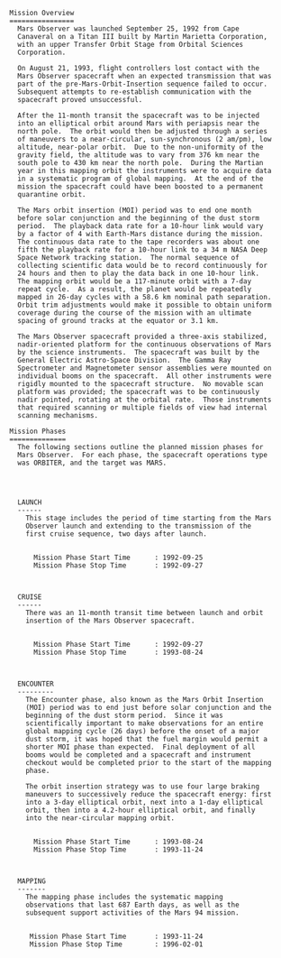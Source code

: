 
 
 
    Mission Overview
    ================
      Mars Observer was launched September 25, 1992 from Cape
      Canaveral on a Titan III built by Martin Marietta Corporation,
      with an upper Transfer Orbit Stage from Orbital Sciences
      Corporation.
 
      On August 21, 1993, flight controllers lost contact with the
      Mars Observer spacecraft when an expected transmission that was
      part of the pre-Mars-Orbit-Insertion sequence failed to occur.
      Subsequent attempts to re-establish communication with the
      spacecraft proved unsuccessful.
 
      After the 11-month transit the spacecraft was to be injected
      into an elliptical orbit around Mars with periapsis near the
      north pole.  The orbit would then be adjusted through a series
      of maneuvers to a near-circular, sun-synchronous (2 am/pm), low
      altitude, near-polar orbit.  Due to the non-uniformity of the
      gravity field, the altitude was to vary from 376 km near the
      south pole to 430 km near the north pole.  During the Martian
      year in this mapping orbit the instruments were to acquire data
      in a systematic program of global mapping.  At the end of the
      mission the spacecraft could have been boosted to a permanent
      quarantine orbit.
 
      The Mars orbit insertion (MOI) period was to end one month
      before solar conjunction and the beginning of the dust storm
      period.  The playback data rate for a 10-hour link would vary
      by a factor of 4 with Earth-Mars distance during the mission.
      The continuous data rate to the tape recorders was about one
      fifth the playback rate for a 10-hour link to a 34 m NASA Deep
      Space Network tracking station.  The normal sequence of
      collecting scientific data would be to record continuously for
      24 hours and then to play the data back in one 10-hour link.
      The mapping orbit would be a 117-minute orbit with a 7-day
      repeat cycle.  As a result, the planet would be repeatedly
      mapped in 26-day cycles with a 58.6 km nominal path separation.
      Orbit trim adjustments would make it possible to obtain uniform
      coverage during the course of the mission with an ultimate
      spacing of ground tracks at the equator or 3.1 km.
 
      The Mars Observer spacecraft provided a three-axis stabilized,
      nadir-oriented platform for the continuous observations of Mars
      by the science instruments.  The spacecraft was built by the
      General Electric Astro-Space Division.  The Gamma Ray
      Spectrometer and Magnetometer sensor assemblies were mounted on
      individual booms on the spacecraft.  All other instruments were
      rigidly mounted to the spacecraft structure.  No movable scan
      platform was provided; the spacecraft was to be continuously
      nadir pointed, rotating at the orbital rate.  Those instruments
      that required scanning or multiple fields of view had internal
      scanning mechanisms.
 
    Mission Phases
    ==============
      The following sections outline the planned mission phases for
      Mars Observer.  For each phase, the spacecraft operations type
      was ORBITER, and the target was MARS.
 
 
 
 
      LAUNCH
      ------
        This stage includes the period of time starting from the Mars
        Observer launch and extending to the transmission of the
        first cruise sequence, two days after launch.
 
 
          Mission Phase Start Time      : 1992-09-25
          Mission Phase Stop Time       : 1992-09-27
 
 
 
      CRUISE
      ------
        There was an 11-month transit time between launch and orbit
        insertion of the Mars Observer spacecraft.
 
 
          Mission Phase Start Time      : 1992-09-27
          Mission Phase Stop Time       : 1993-08-24
 
 
 
      ENCOUNTER
      ---------
        The Encounter phase, also known as the Mars Orbit Insertion
        (MOI) period was to end just before solar conjunction and the
        beginning of the dust storm period.  Since it was
        scientifically important to make observations for an entire
        global mapping cycle (26 days) before the onset of a major
        dust storm, it was hoped that the fuel margin would permit a
        shorter MOI phase than expected.  Final deployment of all
        booms would be completed and a spacecraft and instrument
        checkout would be completed prior to the start of the mapping
        phase.
 
        The orbit insertion strategy was to use four large braking
        maneuvers to successively reduce the spacecraft energy: first
        into a 3-day elliptical orbit, next into a 1-day elliptical
        orbit, then into a 4.2-hour elliptical orbit, and finally
        into the near-circular mapping orbit.
 
 
          Mission Phase Start Time      : 1993-08-24
          Mission Phase Stop Time       : 1993-11-24
 
 
 
      MAPPING
      -------
        The mapping phase includes the systematic mapping
        observations that last 687 Earth days, as well as the
        subsequent support activities of the Mars 94 mission.
 
 
         Mission Phase Start Time       : 1993-11-24
         Mission Phase Stop Time        : 1996-02-01
 
        